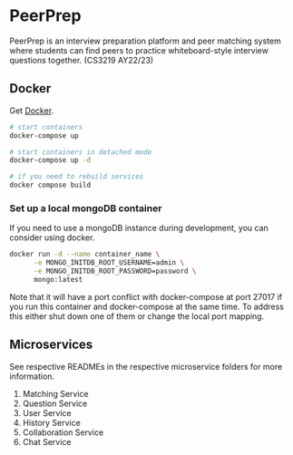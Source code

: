 # PeerPrep
PeerPrep is an interview preparation platform and peer matching system where students can find peers to practice whiteboard-style interview 
questions together. (CS3219 AY22/23)

## Docker
Get [Docker](https://docs.docker.com/get-docker/).
```sh
# start containers
docker-compose up

# start containers in detached mode
docker-compose up -d

# if you need to rebuild services
docker compose build
```

### Set up a local mongoDB container
If you need to use a mongoDB instance during development, you can consider using docker.
```sh
docker run -d --name container_name \
      -e MONGO_INITDB_ROOT_USERNAME=admin \
      -e MONGO_INITDB_ROOT_PASSWORD=password \
      mongo:latest
```
Note that it will have a port conflict with docker-compose at port 27017 if you run this container and docker-compose at the same time. To address this either shut down one of them or change the local port mapping.

## Microservices
See respective READMEs in the respective microservice folders for more information.
1. Matching Service
2. Question Service
3. User Service
4. History Service
5. Collaboration Service
6. Chat Service
